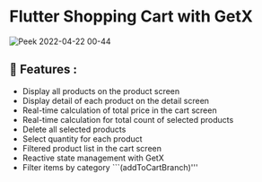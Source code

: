 # Flutter Shopping Cart with GetX

![Peek 2022-04-22 00-44](https://user-images.githubusercontent.com/60136319/164578601-6ebb20e7-d31b-46cc-a08e-97dc56bcf26f.gif)

## 🚀 Features :
*  Display all products on the product screen
*  Display detail of each product on the detail screen
*  Real-time calculation of total price in the cart screen
*  Real-time calculation for total count of selected products
*  Delete all selected products
*  Select quantity for each product
*  Filtered product list in the cart screen
*  Reactive state management with GetX
*  Filter items by category ```(addToCartBranch)'''

